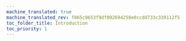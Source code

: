 ```yaml
---
machine_translated: true
machine_translated_rev: f865c9653f9df092694258e0ccdd733c339112f5
toc_folder_title: Introduction
toc_priority: 1
---
```




